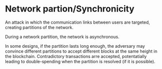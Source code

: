 # Network partion/Synchronicity

An attack in which the communication links between users are targeted, creating partitions of the network.

During a network partition, the network is asynchronous.

In some designs, if the partition lasts long enough, the adversary may convince different partitions to accept different blocks at the same height in the blockchain. Contradictory transactions arre accepted, potentatially leading to double-spending when the partition is resolved \(if it is possible\).

